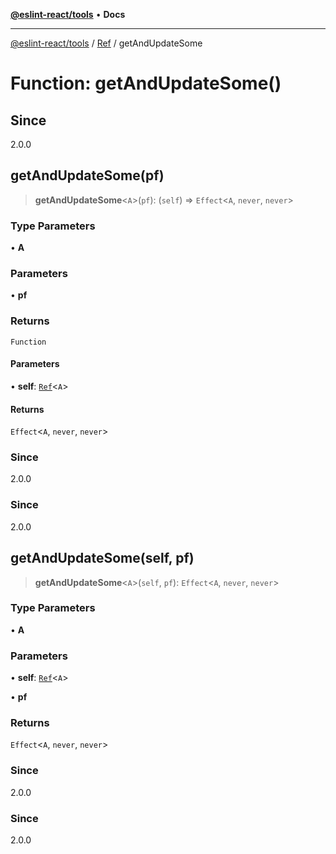 [**@eslint-react/tools**](../../../README.md) • **Docs**

***

[@eslint-react/tools](../../../README.md) / [Ref](../README.md) / getAndUpdateSome

# Function: getAndUpdateSome()

## Since

2.0.0

## getAndUpdateSome(pf)

> **getAndUpdateSome**\<`A`\>(`pf`): (`self`) => `Effect`\<`A`, `never`, `never`\>

### Type Parameters

• **A**

### Parameters

• **pf**

### Returns

`Function`

#### Parameters

• **self**: [`Ref`](../interfaces/Ref.md)\<`A`\>

#### Returns

`Effect`\<`A`, `never`, `never`\>

### Since

2.0.0

### Since

2.0.0

## getAndUpdateSome(self, pf)

> **getAndUpdateSome**\<`A`\>(`self`, `pf`): `Effect`\<`A`, `never`, `never`\>

### Type Parameters

• **A**

### Parameters

• **self**: [`Ref`](../interfaces/Ref.md)\<`A`\>

• **pf**

### Returns

`Effect`\<`A`, `never`, `never`\>

### Since

2.0.0

### Since

2.0.0
